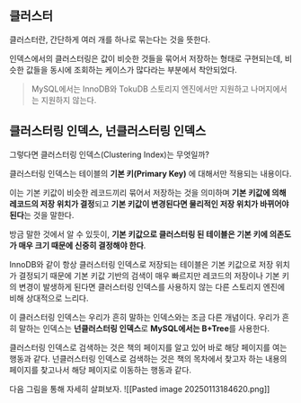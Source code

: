 ## 클러스터

클러스터란, 간단하게 여러 개를 하나로 묶는다는 것을 뜻한다.

인덱스에서의 클러스터링은 값이 비슷한 것들을 묶어서 저장하는 형태로 구현되는데, 비슷한 값들을 동시에 조회하는 케이스가 많다라는 부분에서 착안되었다.

> MySQL에서는 InnoDB와 TokuDB 스토리지 엔진에서만 지원하고 나머지에서는 지원하지 않는다.

## 클러스터링 인덱스, 넌클러스터링 인덱스

그렇다면 클러스터링 인덱스(Clustering Index)는 무엇일까?

클러스터링 인덱스는 테이블의 **기본 키(Primary Key)** 에 대해서만 적용되는 내용이다.

이는 기본 키값이 비슷한 레코드끼리 묶어서 저장하는 것을 의미하며 **기본 키값에 의해 레코드의 저장 위치가 결정**되고 **기본 키값이 변경된다면 물리적인 저장 위치가 바뀌어야 된다**는 것을 말한다.

방금 말한 것에서 알 수 있듯이, **기본 키값으로 클러스터링 된 테이블은 기본 키에 의존도가 매우 크기 때문에 신중히 결정해야 한다**.

InnoDB와 같이 항상 클러스터링 인덱스로 저장되는 테이블은 기본 키값으로 저장 위치가 결정되기 때문에 기본 키값 기반의 검색이 매우 빠르지만 레코드의 저장이나 기본 키의 변경이 발생하게 된다면 클러스터링 인덱스를 사용하지 않는 다른 스토리지 엔진에 비해 상대적으로 느리다.

이 클러스터링 인덱스는 우리가 흔히 말하는 인덱스와는 조금 다른 개념이다.
우리가 흔히 말하는 인덱스는 **넌클러스터링 인덱스**로 **MySQL에서는 B+Tree**를 사용한다.

클러스터링 인덱스로 검색하는 것은 책의 페이지를 알고 있어 바로 해당 페이지를 여는 행동과 같다.
넌클러스터링 인덱스로 검색하는 것은 책의 목차에서 찾고자 하는 내용의 페이지를 찾고나서 해당 페이지로 이동하는 행동과 같다.

다음 그림을 통해 자세히 살펴보자.
![[Pasted image 20250113184620.png]]
